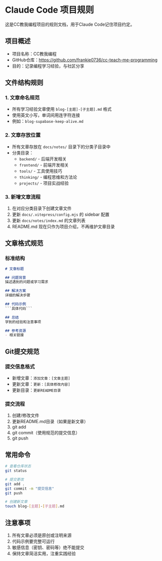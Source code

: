 # Claude Code 项目规则

这是CC教我编程项目的规则文档，用于Claude Code记住项目约定。

## 项目概述

- 项目名称：CC教我编程
- GitHub仓库：https://github.com/frankie0736/cc-teach-me-programming
- 目的：记录编程学习经验，与社区分享

## 文件结构规则

### 1. 文章命名规范
- 所有学习经验文章使用 `blog-[主题]-[子主题].md` 格式
- 使用英文小写，单词间用连字符连接
- 例如：`blog-supabase-keep-alive.md`

### 2. 文章存放位置
- 所有文章存放在 `docs/notes/` 目录下的分类子目录中
- 分类目录：
  - `backend/` - 后端开发相关
  - `frontend/` - 前端开发相关
  - `tools/` - 工具使用技巧
  - `thinking/` - 编程思维和方法论
  - `projects/` - 项目实战经验

### 3. 新增文章流程
1. 在对应分类目录下创建文章文件
2. 更新 `docs/.vitepress/config.mjs` 的 sidebar 配置
3. 更新 `docs/notes/index.md` 的文章列表
4. README.md 现在只作为项目介绍，不再维护文章目录

## 文章格式规范

### 标准结构
```markdown
# 文章标题

## 问题背景
描述遇到的问题或学习需求

## 解决方案
详细的解决步骤

## 代码示例
```具体代码```

## 总结
学到的经验和注意事项

## 参考资源
- 相关链接
```

## Git提交规范

### 提交信息格式
- 新增文章：`添加文章：[文章主题]`
- 更新文章：`更新：[具体修改内容]`
- 更新目录：`更新README目录`

### 提交流程
1. 创建/修改文件
2. 更新README.md目录（如果是新文章）
3. git add
4. git commit（使用规范的提交信息）
5. git push

## 常用命令

```bash
# 查看仓库状态
git status

# 提交更改
git add .
git commit -m "提交信息"
git push

# 创建新文章
touch blog-[主题]-[子主题].md
```

## 注意事项

1. 所有文章必须是原创或注明来源
2. 代码示例要完整可运行
3. 敏感信息（密钥、密码等）绝不能提交
4. 保持文章简洁实用，注重实践经验